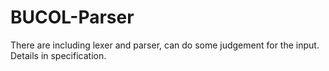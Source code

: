 # BUCOL-Parser
There are including lexer and parser, can do some judgement for the input. Details in specification.
